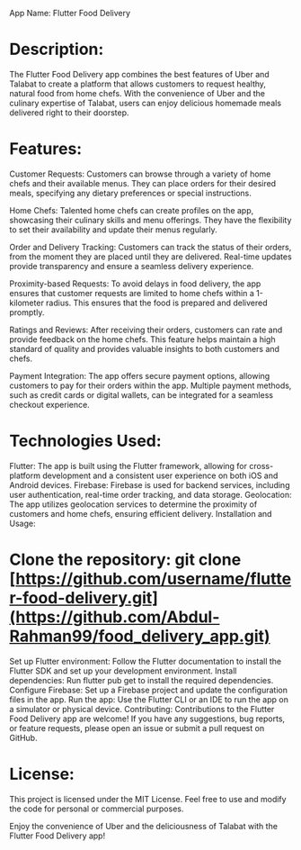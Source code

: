 App Name: Flutter Food Delivery

# Description:
The Flutter Food Delivery app combines the best features of Uber and Talabat to create a platform that allows customers to request healthy, natural food from home chefs. With the convenience of Uber and the culinary expertise of Talabat, users can enjoy delicious homemade meals delivered right to their doorstep.

# Features:

Customer Requests: Customers can browse through a variety of home chefs and their available menus. They can place orders for their desired meals, specifying any dietary preferences or special instructions.

Home Chefs: Talented home chefs can create profiles on the app, showcasing their culinary skills and menu offerings. They have the flexibility to set their availability and update their menus regularly.

Order and Delivery Tracking: Customers can track the status of their orders, from the moment they are placed until they are delivered. Real-time updates provide transparency and ensure a seamless delivery experience.

Proximity-based Requests: To avoid delays in food delivery, the app ensures that customer requests are limited to home chefs within a 1-kilometer radius. This ensures that the food is prepared and delivered promptly.

Ratings and Reviews: After receiving their orders, customers can rate and provide feedback on the home chefs. This feature helps maintain a high standard of quality and provides valuable insights to both customers and chefs.

Payment Integration: The app offers secure payment options, allowing customers to pay for their orders within the app. Multiple payment methods, such as credit cards or digital wallets, can be integrated for a seamless checkout experience.

# Technologies Used:

Flutter: The app is built using the Flutter framework, allowing for cross-platform development and a consistent user experience on both iOS and Android devices.
Firebase: Firebase is used for backend services, including user authentication, real-time order tracking, and data storage.
Geolocation: The app utilizes geolocation services to determine the proximity of customers and home chefs, ensuring efficient delivery.
Installation and Usage:

# Clone the repository: git clone [https://github.com/username/flutter-food-delivery.git](https://github.com/Abdul-Rahman99/food_delivery_app.git)
Set up Flutter environment: Follow the Flutter documentation to install the Flutter SDK and set up your development environment.
Install dependencies: Run flutter pub get to install the required dependencies.
Configure Firebase: Set up a Firebase project and update the configuration files in the app.
Run the app: Use the Flutter CLI or an IDE to run the app on a simulator or physical device.
Contributing:
Contributions to the Flutter Food Delivery app are welcome! If you have any suggestions, bug reports, or feature requests, please open an issue or submit a pull request on GitHub.

# License:
This project is licensed under the MIT License. Feel free to use and modify the code for personal or commercial purposes.

Enjoy the convenience of Uber and the deliciousness of Talabat with the Flutter Food Delivery app!
